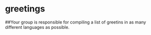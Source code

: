 # greetings

##Your group is responsible for compiling a list of greetins in as many different languages as possible.
